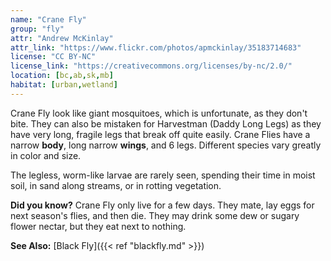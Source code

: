```yaml
---
name: "Crane Fly"
group: "fly"
attr: "Andrew McKinlay"
attr_link: "https://www.flickr.com/photos/apmckinlay/35183714683"
license: "CC BY-NC"
license_link: "https://creativecommons.org/licenses/by-nc/2.0/"
location: [bc,ab,sk,mb]
habitat: [urban,wetland]
---
```

Crane Fly look like giant mosquitoes, which is unfortunate, as they don't bite. They can also be mistaken for Harvestman (Daddy Long Legs) as they have very long, fragile legs that break off quite easily. Crane Flies have a narrow **body**, long narrow **wings**, and 6 legs. Different species vary greatly in color and size.

The legless, worm-like larvae are rarely seen, spending their time in moist soil, in sand along streams, or in rotting vegetation.

**Did you know?** Crane Fly only live for a few days. They mate, lay eggs for next season's flies, and then die. They may drink some dew or sugary flower nectar, but they eat next to nothing.

<!-- generated, do not edit -->
**See Also:**
[Black Fly]({{< ref "blackfly.md" >}})
